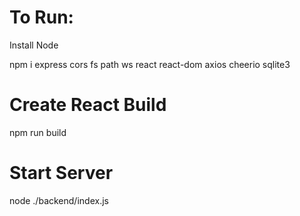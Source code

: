 # To Run: 

Install Node

npm i express cors fs path ws react react-dom axios cheerio sqlite3

# Create React Build 

npm run build

# Start Server

node ./backend/index.js